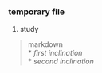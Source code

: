 ### temporary file

1. study
  > markdown<br/>
    * *first inclination*<br/>
    * _second inclination_
